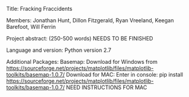 ﻿Title: Fracking Fraccidents

Members: Jonathan Hunt, Dillon Fitzgerald, Ryan Vreeland, Keegan Barefoot, Will Ferrin

Project abstract: (250-500 words) NEEDS TO BE FINISHED
	

Language and version: Python version 2.7

Additional Packages:
	Basemap: Download for Windows from https://sourceforge.net/projects/matplotlib/files/matplotlib-toolkits/basemap-1.0.7/
		 Download for MAC: Enter in console: pip install https://sourceforge.net/projects/matplotlib/files/matplotlib-toolkits/basemap-1.0.7/
	NEED INSTRUCTIONS FOR MAC

